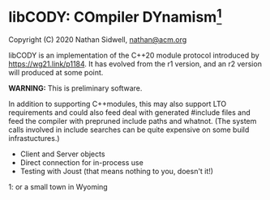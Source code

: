 # libCODY: COmpiler DYnamism<a href="#1"><sup>1</sup></a>

Copyright (C) 2020 Nathan Sidwell, nathan@acm.org

libCODY is an implementation of the C++20 module protocol introduced
by https://wg21.link/p1184.  It has evolved from the r1 version, and
an r2 version will produced at some point.

**WARNING:**  This is preliminary software.

In addition to supporting C++modules, this may also support LTO
requirements and could also feed deal with generated #include files
and feed the compiler with prepruned include paths and whatnot.  (The
system calls involved in include searches can be quite expensive on
some build infrastuctures.)

* Client and Server objects
* Direct connection for in-process use
* Testing with Joust (that means nothing to you, doesn't it!)



<a name="1">1</a>: or a small town in Wyoming
